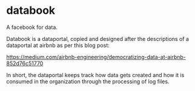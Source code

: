 # databook
A facebook for data. 

Databook is a dataportal, copied and designed after the descriptions of a dataportal at airbnb
as per this blog post:

https://medium.com/airbnb-engineering/democratizing-data-at-airbnb-852d76c51770

In short, the dataportal keeps track how data gets created and how it is consumed in the organization
through the processing of log files.